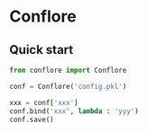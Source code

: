 # Conflore

## Quick start

```py
from conflore import Conflore

conf = Conflore('config.pkl')

xxx = conf['xxx']
conf.bind('xxx', lambda : 'yyy')
conf.save()
```
